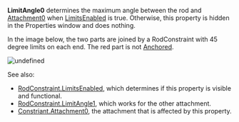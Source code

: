 **LimitAngle0** determines the maximum angle between the rod and
[Attachment0](https://create.roblox.com/docs/reference/engine/classes/Constraint#Attachment0) when
[LimitsEnabled](https://create.roblox.com/docs/reference/engine/classes/RodConstraint#LimitsEnabled) is true. Otherwise, this
property is hidden in the Properties window and does nothing.

In the image below, the two parts are joined by a RodConstraint with 45
degree limits on each end. The red part is not
[Anchored](https://create.roblox.com/docs/reference/engine/classes/BasePart#Anchored).

![undefined](https://prod.docsiteassets.roblox.com/https://images.contentstack.io/v3https://prod.docsiteassets.roblox.com/assets/bltc2ad39afa86662c8/blt76b53a8b2f394e59/60feee1161f38746a5779267/Screenshot_7.png)

See also:

- [RodConstraint.LimitsEnabled](https://create.roblox.com/docs/reference/engine/classes/RodConstraint#LimitsEnabled), which determines if this property is
  visible and functional.
- [RodConstraint.LimitAngle1](https://create.roblox.com/docs/reference/engine/classes/RodConstraint#LimitAngle1), which works for the other attachment.
- [Constriant.Attachment0](https://create.roblox.com/docs/reference/engine/classes/Constriant#Attachment0), the attachment that is affected by this
  property.